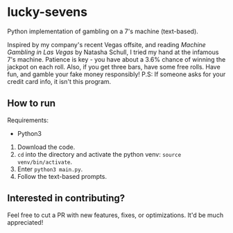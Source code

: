 # lucky-sevens
Python implementation of gambling on a 7's machine (text-based).

Inspired by my company's recent Vegas offsite, and reading *Machine Gambling in Las Vegas* by Natasha Schull, 
I tried my hand at the infamous 7's machine. Patience is key - you have about a 3.6% chance of winning the jackpot on each roll. 
Also, if you get three bars, have some free rolls.
Have fun, and gamble your fake money responsibly!
P.S: If someone asks for your credit card info, it isn't this program.


## How to run
Requirements: 
- Python3


1. Download the code. 
2. `cd` into the directory and activate the python venv: `source venv/bin/activate`.
3. Enter `python3 main.py`.
4. Follow the text-based prompts. 


## Interested in contributing?
Feel free to cut a PR with new features, fixes, or optimizations. It'd be much appreciated! 
